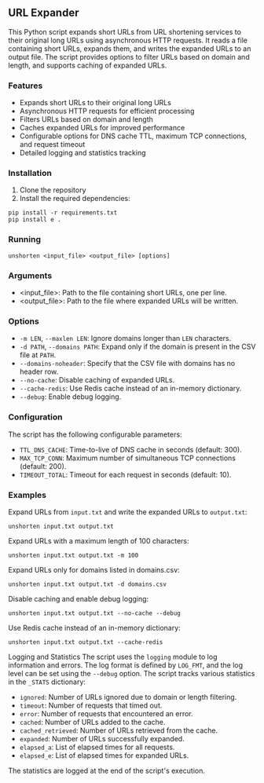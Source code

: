 ## URL Expander
This Python script expands short URLs from URL shortening services to their original long URLs using asynchronous HTTP requests. It reads a file containing short URLs, expands them, and writes the expanded URLs to an output file. The script provides options to filter URLs based on domain and length, and supports caching of expanded URLs.
### Features

- Expands short URLs to their original long URLs
- Asynchronous HTTP requests for efficient processing
- Filters URLs based on domain and length
- Caches expanded URLs for improved performance
- Configurable options for DNS cache TTL, maximum TCP connections, and request timeout
- Detailed logging and statistics tracking

### Installation

1. Clone the repository
2. Install the required dependencies:

```shell
pip install -r requirements.txt
pip install e .
```

### Running

```shell
unshorten <input_file> <output_file> [options]
```
### Arguments

- <input_file>: Path to the file containing short URLs, one per line.
- <output_file>: Path to the file where expanded URLs will be written.

### Options

- `-m LEN`, `--maxlen LEN`: Ignore domains longer than `LEN` characters.
- `-d PATH`, `--domains PATH`: Expand only if the domain is present in the CSV file at `PATH`.
- `--domains-noheader`: Specify that the CSV file with domains has no header row.
- `--no-cache`: Disable caching of expanded URLs.
- `--cache-redis`: Use Redis cache instead of an in-memory dictionary.
- `--debug`: Enable debug logging.

### Configuration
The script has the following configurable parameters:

- `TTL_DNS_CACHE`: Time-to-live of DNS cache in seconds (default: 300).
- `MAX_TCP_CONN`: Maximum number of simultaneous TCP connections (default: 200).
- `TIMEOUT_TOTAL`: Timeout for each request in seconds (default: 10).

### Examples
Expand URLs from `input.txt` and write the expanded URLs to `output.txt`:
```shell
unshorten input.txt output.txt
```
Expand URLs with a maximum length of 100 characters:
```shell
unshorten input.txt output.txt -m 100
```
Expand URLs only for domains listed in domains.csv:
```shell
unshorten input.txt output.txt -d domains.csv
```
Disable caching and enable debug logging:
```shell
unshorten input.txt output.txt --no-cache --debug
```

Use Redis cache instead of an in-memory dictionary:

```
unshorten input.txt output.txt --cache-redis
```
Logging and Statistics
The script uses the `logging` module to log information and errors. The log format is defined by `LOG_FMT`, and the log level can be set using the `--debug` option.
The script tracks various statistics in the `_STATS` dictionary:

- `ignored`: Number of URLs ignored due to domain or length filtering.
- `timeout`: Number of requests that timed out.
- `error`: Number of requests that encountered an error.
- `cached`: Number of URLs added to the cache.
- `cached_retrieved`: Number of URLs retrieved from the cache.
- `expanded`: Number of URLs successfully expanded.
- `elapsed_a`: List of elapsed times for all requests.
- `elapsed_e`: List of elapsed times for expanded URLs.

The statistics are logged at the end of the script's execution.